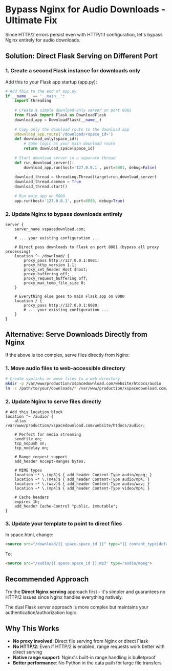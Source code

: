 # Bypass Nginx for Audio Downloads - Ultimate Fix

Since HTTP/2 errors persist even with HTTP/1.1 configuration, let's bypass Nginx entirely for audio downloads.

## Solution: Direct Flask Serving on Different Port

### 1. Create a second Flask instance for downloads only

Add this to your Flask app startup (app.py):

```python
# Add this to the end of app.py
if __name__ == '__main__':
    import threading
    
    # Create a simple download-only server on port 8081
    from flask import Flask as DownloadFlask
    download_app = DownloadFlask(__name__)
    
    # Copy only the download route to the download app
    @download_app.route('/download/<space_id>')
    def download_only(space_id):
        # Same logic as your main download route
        return download_space(space_id)
    
    # Start download server in a separate thread
    def run_download_server():
        download_app.run(host='127.0.0.1', port=8081, debug=False)
    
    download_thread = threading.Thread(target=run_download_server)
    download_thread.daemon = True
    download_thread.start()
    
    # Run main app on 8080
    app.run(host='127.0.0.1', port=8080, debug=True)
```

### 2. Update Nginx to bypass downloads entirely

```nginx
server {
    server_name xspacedownload.com;
    
    # ... your existing configuration ...
    
    # Direct pass downloads to Flask on port 8081 (bypass all proxy processing)
    location ^~ /download/ {
        proxy_pass http://127.0.0.1:8081;
        proxy_http_version 1.1;
        proxy_set_header Host $host;
        proxy_buffering off;
        proxy_request_buffering off;
        proxy_max_temp_file_size 0;
    }
    
    # Everything else goes to main Flask app on 8080
    location / {
        proxy_pass http://127.0.0.1:8080;
        # ... your existing configuration ...
    }
}
```

## Alternative: Serve Downloads Directly from Nginx

If the above is too complex, serve files directly from Nginx:

### 1. Move audio files to web-accessible directory

```bash
# Create symlinks or move files to a web directory
mkdir -p /var/www/production/xspacedownload.com/website/htdocs/audio
ln -s /path/to/your/downloads/* /var/www/production/xspacedownload.com/website/htdocs/audio/
```

### 2. Update Nginx to serve files directly

```nginx
# Add this location block
location ^~ /audio/ {
    alias /var/www/production/xspacedownload.com/website/htdocs/audio/;
    
    # Perfect for media streaming
    sendfile on;
    tcp_nopush on;
    tcp_nodelay on;
    
    # Range request support
    add_header Accept-Ranges bytes;
    
    # MIME types
    location ~* \.(mp3)$ { add_header Content-Type audio/mpeg; }
    location ~* \.(m4a)$ { add_header Content-Type audio/mp4; }
    location ~* \.(wav)$ { add_header Content-Type audio/wav; }
    location ~* \.(mp4)$ { add_header Content-Type video/mp4; }
    
    # Cache headers
    expires 1h;
    add_header Cache-Control "public, immutable";
}
```

### 3. Update your template to point to direct files

In space.html, change:
```html
<source src="/download/{{ space.space_id }}" type="{{ content_type|default('audio/mpeg') }}">
```

To:
```html
<source src="/audio/{{ space.space_id }}.mp3" type="audio/mpeg">
```

## Recommended Approach

Try the **Direct Nginx serving** approach first - it's simpler and guarantees no HTTP/2 issues since Nginx handles everything natively.

The dual Flask server approach is more complex but maintains your authentication/authorization logic.

## Why This Works

- **No proxy involved**: Direct file serving from Nginx or direct Flask
- **No HTTP/2**: Even if HTTP/2 is enabled, range requests work better with direct serving
- **Native range support**: Nginx's built-in range handling is bulletproof
- **Better performance**: No Python in the data path for large file transfers